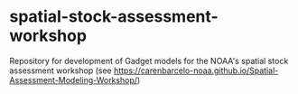 # spatial-stock-assessment-workshop
Repository for development of Gadget models for the NOAA's spatial stock assessment workshop (see https://carenbarcelo-noaa.github.io/Spatial-Assessment-Modeling-Workshop/)
